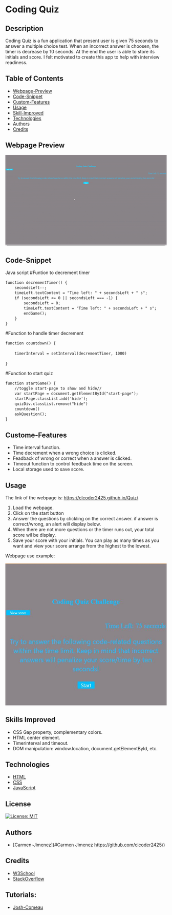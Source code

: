 # Coding Quiz

## Description
Coding Quiz is a fun application that present user is given 75 seconds to answer a multiple choice test. When an incorrect answer is choosen, the timer is decrease by 10 seconds. At the end the user is able to store its initials and score.
I felt motivated to create this app to help with interview readiness.


## Table of Contents 

- [Webpage-Preview](#Webpage-Preview)
- [Code-Snippet](#Code-Snippet)
- [Custom-Features](#Custom-Features)
- [Usage](#Usage)
- [Skill-Improved](#Skill-Improved)
- [Technologies](#Technologies)
- [Authors](#Authors)
- [Credits](#credits)


## Webpage Preview

![Webpage-demo](./assets/images/ezgif.com-optimize.gif)

## Code-Snippet
Java script
#Funtion to decrement timer

```
function decrementTimer() {
    secondsLeft--;
    timeLeft.textContent = "Time left: " + secondsLeft + " s";
    if (secondsLeft <= 0 || secondsLeft === -1) {
        secondsLeft = 0;
        timeLeft.textContent = "Time left: " + secondsLeft + " s";
        endGame();
    }
}
```
#Function to handle timer decrement

```
function countdown() {

    timerInterval = setInterval(decrementTimer, 1000)

}

```
#Function to start quiz

```
function startGame() {
    //toggle start-page to show and hide//
    var startPage = document.getElementById("start-page");
    startPage.classList.add('hide');
    quizDiv.classList.remove("hide")
    countdown()
    askQuestion();
}

```


## Custome-Features
- Time interval function.
- Time decrement when a wrong choice is clicked.
- Feadback of wrong or correct when a answer is clicked.
- Timeout function to control feedback time on the screen.
- Local storage used to save score.


## Usage
The link of the webpage is:  https://clcoder2425.github.io/Quiz/
1. Load the webpage.
2. Click on the start button
3. Answer the questions by clickling on the correct answer. if answer is correct/wrong, an alert will display below.
4. When there are not more questions or the timer runs out, your total score wil be display.
6. Save your score with your initials. You can play as many times as you want and view your score arrange from the highest to the lowest.

Webpage use example:


    
![webpage-preview](./assets/images/quiz-preview.JPG)
    
## Skills Improved
- CSS Gap property, complementary colors.
- HTML center element.
- Timerinterval and timeout.
- DOM manipulation: window.location, document.getElementById, etc.


## Technologies
 - [HTML](#HTML)
 - [CSS](#CSS)
 - [JavaScript](#JavaScript)
## License
  [![License: MIT](https://img.shields.io/badge/License-MIT-yellow.svg)](https://opensource.org/licenses/MIT)

## Authors
- [Carmen-Jimenez](#Carmen Jimenez https://github.com/clcoder2425/)

## Credits

- [W3School](W3School)
- [StackOverflow](https://stackoverflow.com)

## Tutorials:
- [Josh-Comeau](https://www.joshwcomeau.com/animation/css-transitions/#introduction)


